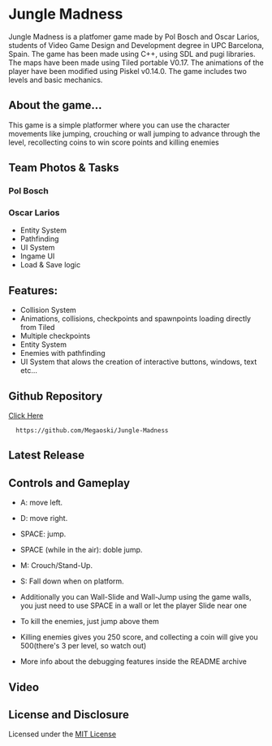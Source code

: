 # Jungle Madness
Jungle Madness is a platfomer game made by Pol Bosch and Oscar Larios, students of Video Game Design and Development degree in UPC Barcelona, Spain. The game has been made using C++, using SDL and pugi libraries. The maps have been made using Tiled portable V0.17. The animations of the player have been modified using Piskel v0.14.0. The game includes two levels and basic mechanics.

## About the game...
This game is a simple platformer where you can use the character movements like jumping, crouching or wall jumping to advance through the level, recollecting coins to win score points and killing enemies

## Team Photos & Tasks

### Pol Bosch

### Oscar Larios

- Entity System
- Pathfinding
- UI System
- Ingame UI
- Load & Save logic

## Features:

- Collision System
- Animations, collisions, checkpoints and spawnpoints loading directly from Tiled 
- Multiple checkpoints
- Entity System
- Enemies with pathfinding
- UI System that alows the creation of interactive buttons, windows, text etc...

## Github Repository
[Click Here](https://github.com/Megaoski/Jungle-Madness) 
      
      https://github.com/Megaoski/Jungle-Madness

## Latest Release

## Controls and Gameplay

- A: move left.

- D: move right.

- SPACE: jump.

- SPACE (while in the air): doble jump.

- M: Crouch/Stand-Up.

- S: Fall down when on platform.

- Additionally you can Wall-Slide and Wall-Jump using the game walls, you just need to use SPACE in a wall or let the player Slide near   one

- To kill the enemies, just jump above them

- Killing enemies gives you 250 score, and collecting a coin will give you 500(there's 3 per level, so watch out)

- More info about the debugging features inside the README archive 

## Video

## License and Disclosure

Licensed under the [MIT License](https://github.com/Megaoski/Jungle-Madness/blob/master/LICENSE.txt)
